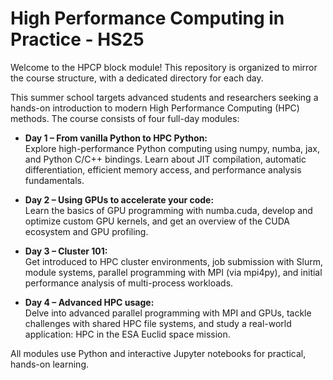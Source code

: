 # High Performance Computing in Practice - HS25
Welcome to the HPCP block module! This repository is organized to mirror the course structure, with a dedicated directory for each day.

This summer school targets advanced students and researchers seeking a hands-on introduction to modern High Performance Computing (HPC) methods. The course consists of four full-day modules:

- **Day 1 – From vanilla Python to HPC Python:**  
    Explore high-performance Python computing using numpy, numba, jax, and Python C/C++ bindings. Learn about JIT compilation, automatic differentiation, efficient memory access, and performance analysis fundamentals.

- **Day 2 – Using GPUs to accelerate your code:**  
    Learn the basics of GPU programming with numba.cuda, develop and optimize custom GPU kernels, and get an overview of the CUDA ecosystem and GPU profiling.

- **Day 3 – Cluster 101:**  
    Get introduced to HPC cluster environments, job submission with Slurm, module systems, parallel programming with MPI (via mpi4py), and initial performance analysis of multi-process workloads.

- **Day 4 – Advanced HPC usage:**  
    Delve into advanced parallel programming with MPI and GPUs, tackle challenges with shared HPC file systems, and study a real-world application: HPC in the ESA Euclid space mission.

All modules use Python and interactive Jupyter notebooks for practical, hands-on learning.
